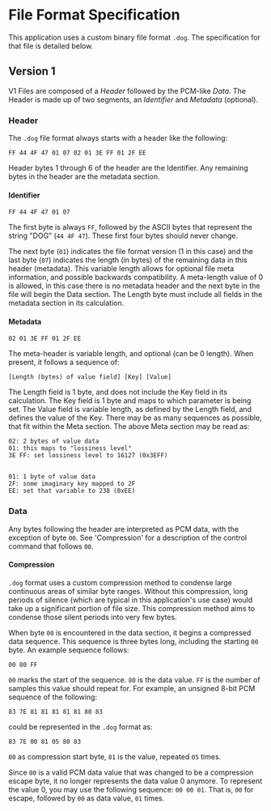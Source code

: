 # File Format Specification

This application uses a custom binary file format `.dog`. The specification for that file is detailed below.


## Version 1

V1 Files are composed of a *Header* followed by the PCM-like *Data*. The Header is made up of two segments, an *Identifier* and *Metadata* (optional).


### Header

The `.dog` file format always starts with a header like the following: 

```
FF 44 4F 47 01 07 02 01 3E FF 01 2F EE
```

Header bytes 1 through 6 of the header are the Identifier. Any remaining bytes in the header are the metadata section.

#### Identifier

```
FF 44 4F 47 01 07
```

The first byte is always `FF`, followed by the ASCII bytes that represent the string "DOG" (`44 4F 47`). These first four bytes should never change.

The next byte (`01`) indicates the file format version (1 in this case) and the last byte (`07`) indicates the length (in bytes) of the remaining data in this header (metadata). This variable length allows for optional file meta information, and possible backwards compatibility. A meta-length value of 0 is allowed, in this case there is no metadata header and the next byte in the file will begin the Data section. The Length byte must include all fields in the metadata section in its calculation.

#### Metadata

```
02 01 3E FF 01 2F EE
```

The meta-header is variable length, and optional (can be 0 length). When present, it follows a sequence of:

    [Length (bytes) of value field] [Key] [Value]

The Length field is 1 byte, and does not include the Key field in its calculation. The Key field is 1 byte and maps to which parameter is being set. The Value field is variable length, as defined by the Length field, and defines the value of the Key. There may be as many sequences as possible, that fit within the Meta section. The above Meta section may be read as:

    02: 2 bytes of value data
    01: this maps to "lossiness level"
    3E FF: set lossiness level to 16127 (0x3EFF)


    01: 1 byte of value data
    2F: some imaginary key mapped to 2F
    EE: set that variable to 238 (0xEE)


### Data

Any bytes following the header are interpreted as PCM data, with the exception of byte `00`. See 'Compression' for a description of the control command that follows `00`. 

#### Compression

`.dog` format uses a custom compression method to condense large continuous areas of similar byte ranges. Without this compression, long periods of silence (which are typical in this application's use case) would take up a significant portion of file size. This compression method aims to condense those silent periods into very few bytes.

When byte `00` is encountered in the data section, it begins a compressed data sequence. This sequence is three bytes long, including the starting `00` byte. An example sequence follows:

```
00 80 FF
```

`00` marks the start of the sequence. `80` is the data value. `FF` is the number of samples this value should repeat for. For example, an unsigned 8-bit PCM sequence of the following:

```
83 7E 81 81 81 81 81 80 83
```

could be represented in the `.dog` format as:

```
83 7E 00 81 05 80 83
```

`00` as compression start byte, `81` is the value, repeated `05` times.

Since `00` is a valid PCM data value that was changed to be a compression escape byte, it no longer represents the data value 0 anymore. To represent the value 0, you may use the following sequence: `00 00 01`. That is, `00` for escape, followed by `00` as data value, `01` times.